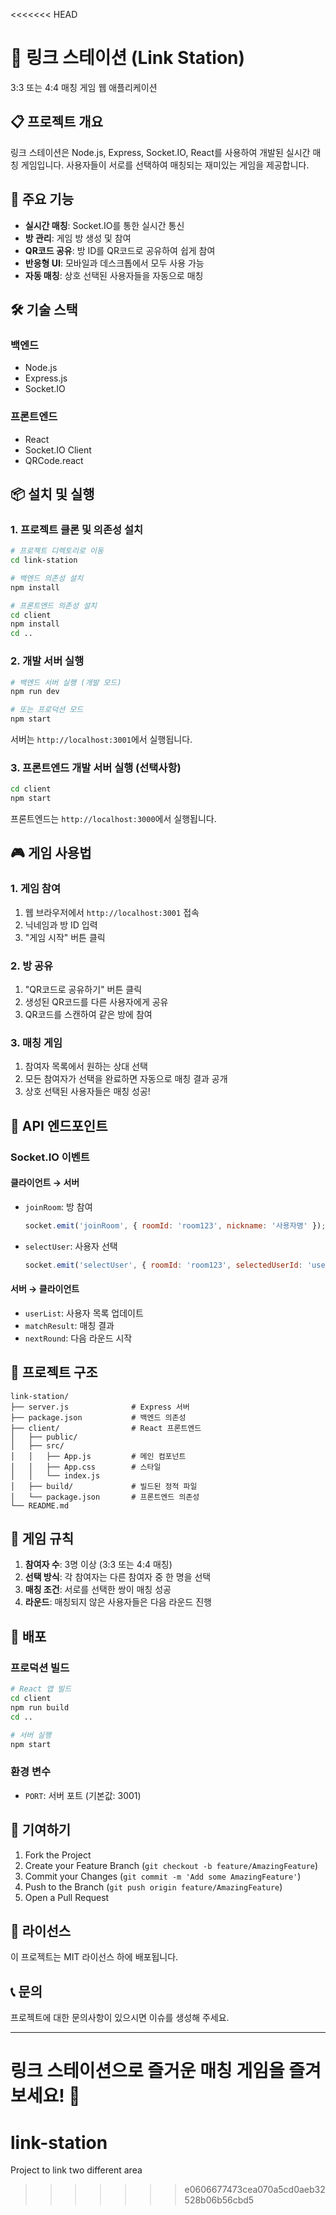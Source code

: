 <<<<<<< HEAD
# 🔗 링크 스테이션 (Link Station)

3:3 또는 4:4 매칭 게임 웹 애플리케이션

## 📋 프로젝트 개요

링크 스테이션은 Node.js, Express, Socket.IO, React를 사용하여 개발된 실시간 매칭 게임입니다. 사용자들이 서로를 선택하여 매칭되는 재미있는 게임을 제공합니다.

## 🚀 주요 기능

- **실시간 매칭**: Socket.IO를 통한 실시간 통신
- **방 관리**: 게임 방 생성 및 참여
- **QR코드 공유**: 방 ID를 QR코드로 공유하여 쉽게 참여
- **반응형 UI**: 모바일과 데스크톱에서 모두 사용 가능
- **자동 매칭**: 상호 선택된 사용자들을 자동으로 매칭

## 🛠️ 기술 스택

### 백엔드
- Node.js
- Express.js
- Socket.IO

### 프론트엔드
- React
- Socket.IO Client
- QRCode.react

## 📦 설치 및 실행

### 1. 프로젝트 클론 및 의존성 설치

```bash
# 프로젝트 디렉토리로 이동
cd link-station

# 백엔드 의존성 설치
npm install

# 프론트엔드 의존성 설치
cd client
npm install
cd ..
```

### 2. 개발 서버 실행

```bash
# 백엔드 서버 실행 (개발 모드)
npm run dev

# 또는 프로덕션 모드
npm start
```

서버는 `http://localhost:3001`에서 실행됩니다.

### 3. 프론트엔드 개발 서버 실행 (선택사항)

```bash
cd client
npm start
```

프론트엔드는 `http://localhost:3000`에서 실행됩니다.

## 🎮 게임 사용법

### 1. 게임 참여
1. 웹 브라우저에서 `http://localhost:3001` 접속
2. 닉네임과 방 ID 입력
3. "게임 시작" 버튼 클릭

### 2. 방 공유
1. "QR코드로 공유하기" 버튼 클릭
2. 생성된 QR코드를 다른 사용자에게 공유
3. QR코드를 스캔하여 같은 방에 참여

### 3. 매칭 게임
1. 참여자 목록에서 원하는 상대 선택
2. 모든 참여자가 선택을 완료하면 자동으로 매칭 결과 공개
3. 상호 선택된 사용자들은 매칭 성공!

## 🔧 API 엔드포인트

### Socket.IO 이벤트

#### 클라이언트 → 서버
- `joinRoom`: 방 참여
  ```javascript
  socket.emit('joinRoom', { roomId: 'room123', nickname: '사용자명' });
  ```

- `selectUser`: 사용자 선택
  ```javascript
  socket.emit('selectUser', { roomId: 'room123', selectedUserId: 'user456' });
  ```

#### 서버 → 클라이언트
- `userList`: 사용자 목록 업데이트
- `matchResult`: 매칭 결과
- `nextRound`: 다음 라운드 시작

## 📁 프로젝트 구조

```
link-station/
├── server.js              # Express 서버
├── package.json           # 백엔드 의존성
├── client/                # React 프론트엔드
│   ├── public/
│   ├── src/
│   │   ├── App.js         # 메인 컴포넌트
│   │   ├── App.css        # 스타일
│   │   └── index.js
│   ├── build/             # 빌드된 정적 파일
│   └── package.json       # 프론트엔드 의존성
└── README.md
```

## 🎯 게임 규칙

1. **참여자 수**: 3명 이상 (3:3 또는 4:4 매칭)
2. **선택 방식**: 각 참여자는 다른 참여자 중 한 명을 선택
3. **매칭 조건**: 서로를 선택한 쌍이 매칭 성공
4. **라운드**: 매칭되지 않은 사용자들은 다음 라운드 진행

## 🚀 배포

### 프로덕션 빌드

```bash
# React 앱 빌드
cd client
npm run build
cd ..

# 서버 실행
npm start
```

### 환경 변수

- `PORT`: 서버 포트 (기본값: 3001)

## 🤝 기여하기

1. Fork the Project
2. Create your Feature Branch (`git checkout -b feature/AmazingFeature`)
3. Commit your Changes (`git commit -m 'Add some AmazingFeature'`)
4. Push to the Branch (`git push origin feature/AmazingFeature`)
5. Open a Pull Request

## 📄 라이선스

이 프로젝트는 MIT 라이선스 하에 배포됩니다.

## 📞 문의

프로젝트에 대한 문의사항이 있으시면 이슈를 생성해 주세요.

---

**링크 스테이션**으로 즐거운 매칭 게임을 즐겨보세요! 🎉
=======
# link-station
Project to link two different area
>>>>>>> e0606677473cea070a5cd0aeb32528b06b56cbd5
